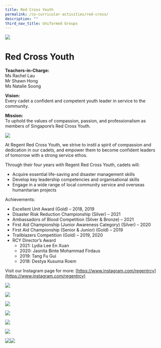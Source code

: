 ```yaml
---
title: Red Cross Youth
permalink: /co-curricular-activities/red-cross/
description: ""
third_nav_title: Uniformed Groups
---
```


![](/images/redcrossbanner-scaled.jpg)

Red Cross Youth
===============

**Teachers-in-Charge:**  
Ms Rachel Lau  
Mr Shawn Hong  
Ms Natalie Soong

**Vision:**  
Every cadet a confident and competent youth leader in service to the community.

**Mission:**  
To uphold the values of compassion, passion, and professionalism as members of Singapore’s Red Cross Youth.

![](/images/Banner-Photo_Red-Cross-Youth-Formal-scaled.jpg)

At Regent Red Cross Youth, we strive to instil a spirit of compassion and dedication in our cadets, and empower them to become confident leaders of tomorrow with a strong service ethos.

Through their four years with Regent Red Cross Youth, cadets will:

*   Acquire essential life-saving and disaster management skills
*   Develop key leadership competencies and organisational skills
*   Engage in a wide range of local community service and overseas humanitarian projects

Achievements:

*   Excellent Unit Award (Gold) – 2018, 2019
*   Disaster Risk Reduction Championship (Silver) – 2021
*   Ambassadors of Blood Competition (Silver & Bronze) – 2021
*   First Aid Championship (Junior Awareness Category) (Silver) – 2020
*   First Aid Championship (Senior & Junior) (Gold) – 2019
*   Trailblazers Competition (Gold) – 2019, 2020
*   RCY Director’s Award
    *   2021: Lydia Lee En Xuan
    *   2020: Jasnita Binte Mohammad Firdaus
    *   2019: Tang Fu Gui
    *   2018: Destya Kusuma Roem

Visit our Instagram page for more: [https://www.instagram.com/regentrcy](https://www.instagram.com/regentrcy)

![](/images/20200805_164554-2048x996-1-1024x498.jpg)

![](/images/52141441_2285797101443439_7399755479987375364_n-1024x768.jpg)

![](/images/53327664_2175074679489571_2506673586513042569_n-1024x475.jpg)

![](/images/175528647_1973746326100097_568824422961095996_n-1024x1024.jpg)

![](/images/231815416_2875642012765781_7883322282306493039_n-819x1024.jpg)

![](/images/233707263_225461139489017_796377312626119648_n.jpg)

![](/images/234492631_444680213333102_1898007449558686016_n-1024x772.jpg)![](/images/vis-1024x912.jpg)